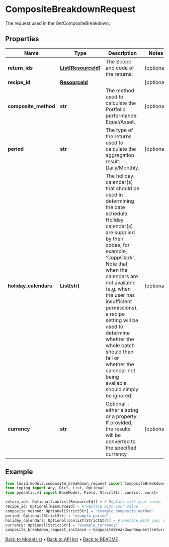# CompositeBreakdownRequest

The request used in the GetCompositeBreakdown.
## Properties
Name | Type | Description | Notes
------------ | ------------- | ------------- | -------------
**return_ids** | [**List[ResourceId]**](ResourceId.md) | The Scope and code of the returns. | [optional] 
**recipe_id** | [**ResourceId**](ResourceId.md) |  | [optional] 
**composite_method** | **str** | The method used to calculate the Portfolio performance: Equal/Asset. | [optional] 
**period** | **str** | The type of the returns used to calculate the aggregation result: Daily/Monthly. | [optional] 
**holiday_calendars** | **List[str]** | The holiday calendar(s) that should be used in determining the date schedule. Holiday calendar(s) are supplied by their codes, for example, &#39;CoppClark&#39;. Note that when the calendars are not available (e.g. when the user has insufficient permissions), a recipe setting will be used to determine whether the whole batch should then fail or whether the calendar not being available should simply be ignored. | [optional] 
**currency** | **str** | Optional - either a string or a property. If provided, the results will be converted to the specified currency | [optional] 
## Example

```python
from lusid.models.composite_breakdown_request import CompositeBreakdownRequest
from typing import Any, Dict, List, Optional
from pydantic.v1 import BaseModel, Field, StrictStr, conlist, constr

return_ids: Optional[conlist(ResourceId)] = # Replace with your value
recipe_id: Optional[ResourceId] = # Replace with your value
composite_method: Optional[StrictStr] = "example_composite_method"
period: Optional[StrictStr] = "example_period"
holiday_calendars: Optional[conlist(StrictStr)] = # Replace with your value
currency: Optional[StrictStr] = "example_currency"
composite_breakdown_request_instance = CompositeBreakdownRequest(return_ids=return_ids, recipe_id=recipe_id, composite_method=composite_method, period=period, holiday_calendars=holiday_calendars, currency=currency)

```

[Back to Model list](../README.md#documentation-for-models) &#8226; [Back to API list](../README.md#documentation-for-api-endpoints) &#8226; [Back to README](../README.md)

